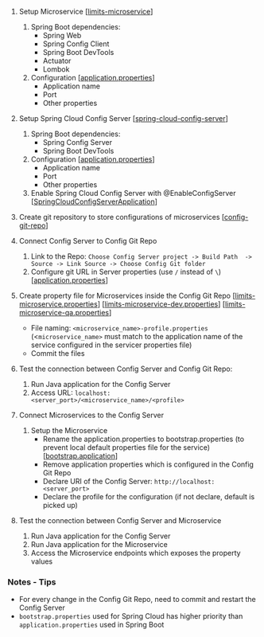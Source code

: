 1. Setup Microservice 
[[limits-microservice]()]
   1. Spring Boot dependencies:
      - Spring Web
      - Spring Config Client
      - Spring Boot DevTools
      - Actuator
      - Lombok
   2. Configuration 
[[application.properties]()]
      - Application name
      - Port
      - Other properties

2. Setup Spring Cloud Config Server 
[[spring-cloud-config-server]()]
   1. Spring Boot dependencies:
      - Spring Config Server
      - Spring Boot DevTools
   2. Configuration 
[[application.properties]()]
      - Application name
      - Port
      - Other properties
   3. Enable Spring Cloud Config Server with @EnableConfigServer 
[[SpringCloudConfigServerApplication]()]

3. Create git repository to store configurations of microservices 
[[config-git-repo]()]

4. Connect Config Server to Config Git Repo 
   1. Link to the Repo: ```Choose Config Server project -> Build Path  -> Source -> Link Source -> Choose Config Git folder```
   2. Configure git URL in Server properties (use ```/``` instead of ```\```) 
[[application.properties]()]

5. Create property file for Microservices inside the Config Git Repo 
[[limits-microservice.properties]()] [[limits-microservice-dev.properties]()] [[limits-microservice-qa.properties]()]
   - File naming: ```<microservice_name>-profile.properties``` (<```microservice_name>``` must match to the application name of the service configured in the servicer properties file)
   - Commit the files

6. Test the connection between Config Server and Config Git Repo:
   1. Run Java application for the Config Server
   2. Access URL: ```localhost:<server_port>/<microservice_name>/<profile>```

7. Connect Microservices to the Config Server
   1. Setup the Microservice
      - Rename the application.properties to bootstrap.properties (to prevent local default properties file for the service) 
[[bootstrap.application]()]
      - Remove application properties which is configured in the Config Git Repo
      - Declare URI of the Config Server: ```http://localhost:<server_port>```
      - Declare the profile for the configuration (if not declare, default is picked up)
8. Test the connection between Config Server and Microservice
   1. Run Java application for the Config Server
   2. Run Java application for the Microservice
   3. Access the Microservice endpoints which exposes the property values


### Notes - Tips
- For every change in the Config Git Repo, need to commit and restart the Config Server
- ```bootstrap.properties``` used for Spring Cloud has higher priority than ```application.properties``` used in Spring Boot

















